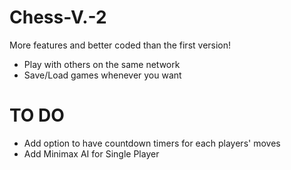 # Chess-V.-2
More features and better coded than the first version!
- Play with others on the same network
- Save/Load games whenever you want

# TO DO
- Add option to have countdown timers for each players' moves
- Add Minimax AI for Single Player
